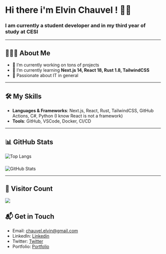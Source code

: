 # Hi there i'm Elvin Chauvel ! 👋🏼

### I am currently a student developer and in my third year of study at CESI

---

## 🙋🏻‍♂️ About Me

- 🔭 I’m currently working on tons of projects
- 🌱 I’m currently learning **Next.js 14, React 18, Rust 1.8, TailwindCSS**
- 🎯 Passionate about IT in general

---

## 🛠️ My Skills

- **Languages & Frameworks**: Next.js, React, Rust, TailwindCSS, GitHub Actions, C#, Python (I know React is not a framework)
- **Tools**: GitHub, VSCode, Docker, CI/CD

---

## 📊 GitHub Stats

![Top Langs](https://github-readme-stats.vercel.app/api/top-langs/?username=VulqyFR&layout=compact&theme=default)
###
![GitHub Stats](https://github-readme-stats.vercel.app/api?username=VulqyFR&show_icons=true&hide_title=true&count_private=true&hide=prs&theme=default)

---

## 🏅 Visitor Count
![](https://api.visitorbadge.io/api/VisitorHit?user=estruyf&repo=vulqyFR&countColor=%237B1E7A)

## 📬 Get in Touch
- Email: chauvel.elvin@gmail.com
- LinkedIn: [Linkedin](https://www.linkedin.com/in/elvin-chauvel-69800827a/)
- Twitter: [Twitter](https://x.com/elvin_chauvel)
- Portfolio: [Portfolio](https://elvin-chauvel.com)

